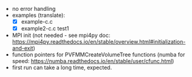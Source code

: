 - no error handling
- examples (translate):
  - [x] example-c.c
  - [x] example2-c.c test1
- MPI init (not needed - see mpi4py doc: https://mpi4py.readthedocs.io/en/stable/overview.html#initialization-and-exit)
- function pointers for PVFMMCreateVolumeTree functions (numba for speed: https://numba.readthedocs.io/en/stable/user/cfunc.html)
- first run can take a long time, expected.
